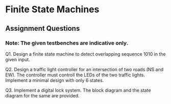 # Finite State Machines

## Assignment Questions

### Note: The given testbenches are indicative only.

Q1. Design a finite state machine to detect overlapping sequence 1010 in the given input.

Q2. Design a traffic light controller for an intersection of two roads (NS and EW). The controller must controll the LEDs of the two traffic lights. Implement a minimal design with only 6 states.

Q3. Implement a digital lock system. The block diagram and the state diagram for the same are provided.
